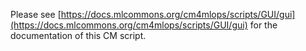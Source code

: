 Please see [https://docs.mlcommons.org/cm4mlops/scripts/GUI/gui](https://docs.mlcommons.org/cm4mlops/scripts/GUI/gui) for the documentation of this CM script.
